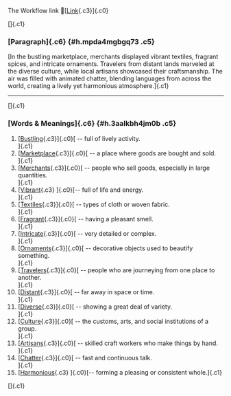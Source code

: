 The Workflow link
👏[[Link](https://www.google.com/url?q=http://www.google.com&sa=D&source=editors&ust=1761088774884354&usg=AOvVaw3wtdfU9eyiXaPh2ylPFmCs){.c3}]{.c0}

[]{.c1}

### [Paragraph]{.c6} {#h.mpda4mgbgq73 .c5}

[In the bustling marketplace, merchants displayed vibrant textiles,
fragrant spices, and intricate ornaments. Travelers from distant lands
marveled at the diverse culture, while local artisans showcased their
craftsmanship. The air was filled with animated chatter, blending
languages from across the world, creating a lively yet harmonious
atmosphere.]{.c1}

------------------------------------------------------------------------

[]{.c1}

### [Words & Meanings]{.c6} {#h.3aalkbh4jm0b .c5}

1.  [[Bustling](https://www.google.com/url?q=http://www.google.com&sa=D&source=editors&ust=1761088774885964&usg=AOvVaw2GrVr69kjNnwmAhUnRYRmb){.c3}]{.c0}[ --
    full of lively activity.\
    ]{.c1}
2.  [[Marketplace](https://www.google.com/url?q=http://www.google.com&sa=D&source=editors&ust=1761088774886147&usg=AOvVaw23Nl7r35nFIJd7FgSaaB4Z){.c3}]{.c0}[ --
    a place where goods are bought and sold.\
    ]{.c1}
3.  [[Merchants](https://www.google.com/url?q=http://www.google.com&sa=D&source=editors&ust=1761088774886312&usg=AOvVaw1iaXzuVqETYcbPqOhxjbgr){.c3}]{.c0}[ --
    people who sell goods, especially in large quantities.\
    ]{.c1}
4.  [[Vibrant](https://www.google.com/url?q=http://www.google.com&sa=D&source=editors&ust=1761088774886459&usg=AOvVaw3A9APZQ9S2OCe0Ws366Drs){.c3}
    ]{.c0}[-- full of life and energy.\
    ]{.c1}
5.  [[Textiles](https://www.google.com/url?q=http://www.google.com&sa=D&source=editors&ust=1761088774886579&usg=AOvVaw026M1H_623ElMRKrgnxhQT){.c3}]{.c0}[ --
    types of cloth or woven fabric.\
    ]{.c1}
6.  [[Fragrant](https://www.google.com/url?q=http://www.google.com&sa=D&source=editors&ust=1761088774886706&usg=AOvVaw2hYNIhsLfWpMfRZfv9rUXS){.c3}]{.c0}[ --
    having a pleasant smell.\
    ]{.c1}
7.  [[Intricate](https://www.google.com/url?q=http://www.google.com&sa=D&source=editors&ust=1761088774886857&usg=AOvVaw1IH8qbmilvWLHRpzIGzA8_){.c3}]{.c0}[ --
    very detailed or complex.\
    ]{.c1}
8.  [[Ornaments](https://www.google.com/url?q=http://www.google.com&sa=D&source=editors&ust=1761088774887010&usg=AOvVaw1nZ4Cc55eqhqZ-5xop7YrD){.c3}]{.c0}[ --
    decorative objects used to beautify something.\
    ]{.c1}
9.  [[Travelers](https://www.google.com/url?q=http://www.google.com&sa=D&source=editors&ust=1761088774887161&usg=AOvVaw2PSH0qKyIqQenQfr6uOFYO){.c3}]{.c0}[ --
    people who are journeying from one place to another.\
    ]{.c1}
10. [[Distant](https://www.google.com/url?q=http://www.google.com&sa=D&source=editors&ust=1761088774887360&usg=AOvVaw3RRXpFwJYuLENg1tdowOZD){.c3}]{.c0}[ --
    far away in space or time.\
    ]{.c1}
11. [[Diverse](https://www.google.com/url?q=http://www.google.com&sa=D&source=editors&ust=1761088774887531&usg=AOvVaw1kFCb07l1omF2hfARSrEP7){.c3}]{.c0}[ --
    showing a great deal of variety.\
    ]{.c1}
12. [[Culture](https://www.google.com/url?q=http://www.google.com&sa=D&source=editors&ust=1761088774887712&usg=AOvVaw393o2u_PfxBGlD9XInC5mL){.c3}]{.c0}[ --
    the customs, arts, and social institutions of a group.\
    ]{.c1}
13. [[Artisans](https://www.google.com/url?q=http://www.google.com&sa=D&source=editors&ust=1761088774887946&usg=AOvVaw0wnZdS4qUzvzn8_RRKlLui){.c3}]{.c0}[ --
    skilled craft workers who make things by hand.\
    ]{.c1}
14. [[Chatter](https://www.google.com/url?q=http://www.google.com&sa=D&source=editors&ust=1761088774888210&usg=AOvVaw3eOszSlPQ7LpX_vbxYGne6){.c3}]{.c0}[ --
    fast and continuous talk.\
    ]{.c1}
15. [[Harmonious](https://www.google.com/url?q=http://www.google.com&sa=D&source=editors&ust=1761088774888483&usg=AOvVaw0QlVECDskgmR2xLrcZODH2){.c3}
    ]{.c0}[-- forming a pleasing or consistent whole.]{.c1}

[]{.c1}
